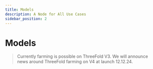 ```yaml
---
title: Models
description: A Node for All Use Cases
sidebar_position: 2
---
```


# Models

> Currently farming is possible on ThreeFold V3. We will announce news around ThreeFold farming on V4 at launch 12.12.24.